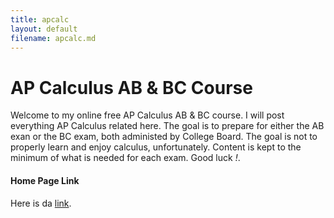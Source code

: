 ```yaml
---
title: apcalc
layout: default
filename: apcalc.md
--- 
```


# AP Calculus AB & BC Course
Welcome to my online free AP Calculus AB & BC course. I will post everything AP Calculus related here. The goal is to prepare for either the AB exan or the BC exam, both administed by College Board. The goal is not to properly learn and enjoy calculus, unfortunately. Content is kept to the minimum of what is needed for each exam. Good luck *!*.

#### Home Page Link
Here is da [link](https://commutinggrapes.github.io/).
